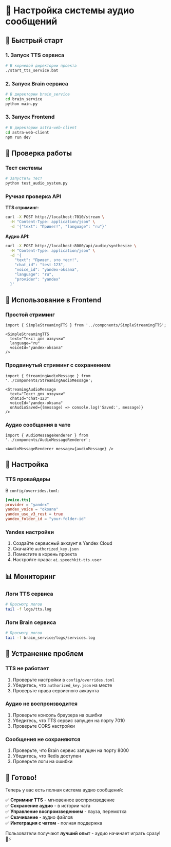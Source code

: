 # 🎵 Настройка системы аудио сообщений

## 🚀 Быстрый старт

### 1. Запуск TTS сервиса
```bash
# В корневой директории проекта
./start_tts_service.bat
```

### 2. Запуск Brain сервиса
```bash
# В директории brain_service
cd brain_service
python main.py
```

### 3. Запуск Frontend
```bash
# В директории astra-web-client
cd astra-web-client
npm run dev
```

## 🔧 Проверка работы

### Тест системы
```bash
# Запустить тест
python test_audio_system.py
```

### Ручная проверка API

**TTS стриминг:**
```bash
curl -X POST http://localhost:7010/stream \
  -H "Content-Type: application/json" \
  -d '{"text": "Привет!", "language": "ru"}'
```

**Аудио API:**
```bash
curl -X POST http://localhost:8000/api/audio/synthesize \
  -H "Content-Type: application/json" \
  -d '{
    "text": "Привет, это тест!",
    "chat_id": "test-123",
    "voice_id": "yandex-oksana",
    "language": "ru",
    "provider": "yandex"
  }'
```

## 🎯 Использование в Frontend

### Простой стриминг
```tsx
import { SimpleStreamingTTS } from '../components/SimpleStreamingTTS';

<SimpleStreamingTTS 
  text="Текст для озвучки"
  language="ru"
  voiceId="yandex-oksana"
/>
```

### Продвинутый стриминг с сохранением
```tsx
import { StreamingAudioMessage } from '../components/StreamingAudioMessage';

<StreamingAudioMessage 
  text="Текст для озвучки"
  chatId="chat-123"
  voiceId="yandex-oksana"
  onAudioSaved={(message) => console.log('Saved:', message)}
/>
```

### Аудио сообщения в чате
```tsx
import { AudioMessageRenderer } from '../components/AudioMessageRenderer';

<AudioMessageRenderer message={audioMessage} />
```

## 🔧 Настройка

### TTS провайдеры
В `config/overrides.toml`:
```toml
[voice.tts]
provider = "yandex"
yandex_voice = "oksana"
yandex_use_v3_rest = true
yandex_folder_id = "your-folder-id"
```

### Yandex настройки
1. Создайте сервисный аккаунт в Yandex Cloud
2. Скачайте `authorized_key.json`
3. Поместите в корень проекта
4. Настройте права: `ai.speechkit-tts.user`

## 📊 Мониторинг

### Логи TTS сервиса
```bash
# Просмотр логов
tail -f logs/tts.log
```

### Логи Brain сервиса
```bash
# Просмотр логов
tail -f brain_service/logs/services.log
```

## 🐛 Устранение проблем

### TTS не работает
1. Проверьте настройки в `config/overrides.toml`
2. Убедитесь, что `authorized_key.json` на месте
3. Проверьте права сервисного аккаунта

### Аудио не воспроизводится
1. Проверьте консоль браузера на ошибки
2. Убедитесь, что TTS сервис запущен на порту 7010
3. Проверьте CORS настройки

### Сообщения не сохраняются
1. Проверьте, что Brain сервис запущен на порту 8000
2. Убедитесь, что Redis доступен
3. Проверьте логи на ошибки

## 🎉 Готово!

Теперь у вас есть полная система аудио сообщений:

✅ **Стриминг TTS** - мгновенное воспроизведение  
✅ **Сохранение аудио** - в истории чата  
✅ **Управление воспроизведением** - пауза, перемотка  
✅ **Скачивание** - аудио файлов  
✅ **Интеграция с чатом** - полная поддержка  

Пользователи получают **лучший опыт** - аудио начинает играть сразу! 🎵⚡


